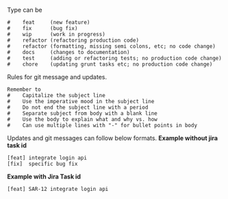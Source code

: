 Type can be 
```
#    feat     (new feature)
#    fix      (bug fix)
#    wip      (work in progress)
#    refactor (refactoring production code)
#    refactor (formatting, missing semi colons, etc; no code change)
#    docs     (changes to documentation)
#    test     (adding or refactoring tests; no production code change)
#    chore    (updating grunt tasks etc; no production code change)
```

Rules for git message and updates.
```
Remember to
#    Capitalize the subject line
#    Use the imperative mood in the subject line
#    Do not end the subject line with a period
#    Separate subject from body with a blank line
#    Use the body to explain what and why vs. how
#    Can use multiple lines with "-" for bullet points in body
```

Updates and git messages can follow below formats.
**Example without jira task id**
```
[feat] integrate login api
[fix]  specific bug fix
```

**Example with Jira Task id**
```
[feat] SAR-12 integrate login api
```


